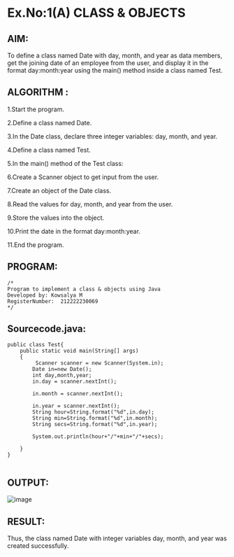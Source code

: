 # Ex.No:1(A) CLASS & OBJECTS

## AIM:
To define a class named Date with day, month, and year as data members, get the joining date of an employee from the user, and display it in the format day:month:year using the main() method inside a class named Test.

## ALGORITHM :

1.Start the program.

2.Define a class named Date.

3.In the Date class, declare three integer variables: day, month, and year.

4.Define a class named Test.

5.In the main() method of the Test class:

6.Create a Scanner object to get input from the user.

7.Create an object of the Date class.

8.Read the values for day, month, and year from the user.

9.Store the values into the object.

10.Print the date in the format day:month:year.

11.End the program.

## PROGRAM:
 ```
/*
Program to implement a class & objects using Java
Developed by: Kowsalya M
RegisterNumber:  212222230069
*/
```

## Sourcecode.java:
```
public class Test{
    public static void main(String[] args)
    {
         Scanner scanner = new Scanner(System.in);
        Date in=new Date();
        int day,month,year;
        in.day = scanner.nextInt();

        in.month = scanner.nextInt();
 
        in.year = scanner.nextInt();
        String hour=String.format("%d",in.day);
        String min=String.format("%d",in.month);
        String secs=String.format("%d",in.year);
        
        System.out.println(hour+"/"+min+"/"+secs);
       
    }
}


```

## OUTPUT:

![image](https://github.com/user-attachments/assets/111d639e-b9f5-4061-a240-50e826aadd27)


## RESULT:
Thus, the class named Date with integer variables day, month, and year was created successfully.
